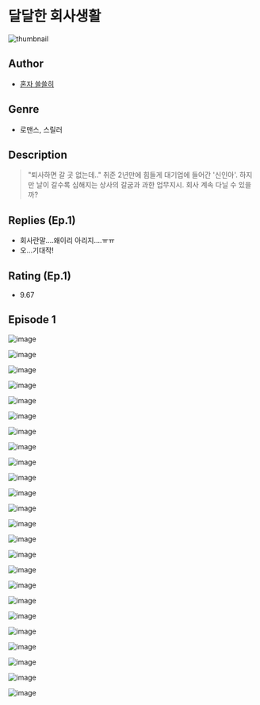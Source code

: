 # 달달한 회사생활
![thumbnail](https://image-comic.pstatic.net/user_contents_data/challenge_comic/2023/05/24/354344/upload_7220167838780372278_480x623.jpeg)

## Author
- [혼자 쓸쓸히](https://comic.naver.com/artistTitle?id=354344)

## Genre
- 로맨스, 스릴러

## Description
> "퇴사하면 갈 곳 없는데.." 취준 2년만에 힘들게 대기업에 들어간 '신인아'. 하지만 날이 갈수록 심해지는 상사의 갈굼과 과한 업무지시. 회사 계속 다닐 수 있을까?

## Replies (Ep.1)
- 회사란말....왜이리 아리지....ㅠㅠ
- 오...기대작!

## Rating (Ep.1)
- 9.67

## Episode 1
![image](https://image-comic.pstatic.net/user_contents_data/challenge_comic/2023/05/24/354344/upload_7148446484934047843.jpeg)

![image](https://image-comic.pstatic.net/user_contents_data/challenge_comic/2023/05/24/354344/upload_3919929592934381109.jpeg)

![image](https://image-comic.pstatic.net/user_contents_data/challenge_comic/2023/05/24/354344/upload_3847031074465276513.jpeg)

![image](https://image-comic.pstatic.net/user_contents_data/challenge_comic/2023/05/24/354344/upload_7377520920110838321.jpeg)

![image](https://image-comic.pstatic.net/user_contents_data/challenge_comic/2023/05/24/354344/upload_3631361877179643954.jpeg)

![image](https://image-comic.pstatic.net/user_contents_data/challenge_comic/2023/05/24/354344/upload_4122261937372291892.jpeg)

![image](https://image-comic.pstatic.net/user_contents_data/challenge_comic/2023/05/24/354344/upload_7162187082498650169.jpeg)

![image](https://image-comic.pstatic.net/user_contents_data/challenge_comic/2023/05/24/354344/upload_4135493263574578790.jpeg)

![image](https://image-comic.pstatic.net/user_contents_data/challenge_comic/2023/05/24/354344/upload_7293407412147009843.jpeg)

![image](https://image-comic.pstatic.net/user_contents_data/challenge_comic/2023/05/24/354344/upload_7148398312514008627.jpeg)

![image](https://image-comic.pstatic.net/user_contents_data/challenge_comic/2023/05/24/354344/upload_7075492801703666276.jpeg)

![image](https://image-comic.pstatic.net/user_contents_data/challenge_comic/2023/05/24/354344/upload_7161340672541341496.jpeg)

![image](https://image-comic.pstatic.net/user_contents_data/challenge_comic/2023/05/24/354344/upload_3473743372058179169.jpeg)

![image](https://image-comic.pstatic.net/user_contents_data/challenge_comic/2023/05/24/354344/upload_4049691777793353059.jpeg)

![image](https://image-comic.pstatic.net/user_contents_data/challenge_comic/2023/05/24/354344/upload_3833468619924650295.jpeg)

![image](https://image-comic.pstatic.net/user_contents_data/challenge_comic/2023/05/24/354344/upload_7162188203471234146.jpeg)

![image](https://image-comic.pstatic.net/user_contents_data/challenge_comic/2023/05/24/354344/upload_7161393248038302261.jpeg)

![image](https://image-comic.pstatic.net/user_contents_data/challenge_comic/2023/05/24/354344/upload_3617342906360553830.jpeg)

![image](https://image-comic.pstatic.net/user_contents_data/challenge_comic/2023/05/24/354344/upload_3616500689060128102.jpeg)

![image](https://image-comic.pstatic.net/user_contents_data/challenge_comic/2023/05/24/354344/upload_7075780843816891185.jpeg)

![image](https://image-comic.pstatic.net/user_contents_data/challenge_comic/2023/05/24/354344/upload_7364292716386280243.jpeg)

![image](https://image-comic.pstatic.net/user_contents_data/challenge_comic/2023/05/24/354344/upload_3762023436669629494.jpeg)

![image](https://image-comic.pstatic.net/user_contents_data/challenge_comic/2023/05/24/354344/upload_3689636883348861234.jpeg)

![image](https://image-comic.pstatic.net/user_contents_data/challenge_comic/2023/05/24/354344/upload_7221857590721209138.jpeg)
